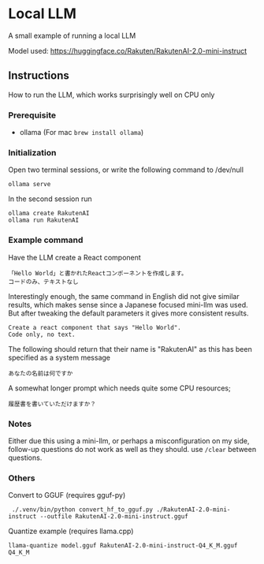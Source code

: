 # Local LLM
A small example of running a local LLM

Model used: https://huggingface.co/Rakuten/RakutenAI-2.0-mini-instruct

## Instructions
How to run the LLM, which works surprisingly well on CPU only

### Prerequisite
- ollama (For mac `brew install ollama`)

### Initialization

Open two terminal sessions, or write the following command to /dev/null
```
ollama serve
```

In the second session run
```
ollama create RakutenAI
ollama run RakutenAI
```

### Example command

Have the LLM create a React component
```
「Hello World」と書かれたReactコンポーネントを作成します。
コードのみ、テキストなし
```

Interestingly enough, the same command in English did not give similar results, which makes sense since a Japanese focused mini-llm was used.
But after tweaking the default parameters it gives more consistent results. 
```
Create a react component that says "Hello World".
Code only, no text.
```

The following should return that their name is "RakutenAI" as this has been specified as a system message
```
あなたの名前は何ですか
```

A somewhat longer prompt which needs quite some CPU resources;
```
履歴書を書いていただけますか？
```

### Notes
Either due this using a mini-llm, or perhaps a misconfiguration on my side, follow-up questions do not work as well as they should. use `/clear` between questions.

### Others

Convert to GGUF (requires gguf-py)
```
 ./.venv/bin/python convert_hf_to_gguf.py ./RakutenAI-2.0-mini-instruct --outfile RakutenAI-2.0-mini-instruct.gguf
 ```

Quantize example (requires llama.cpp)
 ```
 llama-quantize model.gguf RakutenAI-2.0-mini-instruct-Q4_K_M.gguf Q4_K_M
 ```